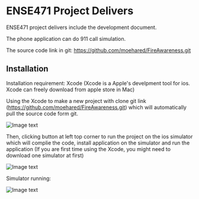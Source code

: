 # ENSE471 Project Delivers

ENSE471 project delivers include the development document.

The phone application can do 911 call simulation.

The source code link in git: https://github.com/moehared/FireAwareness.git

## Installation

Installation requirement: Xcode (Xcode is a Apple's develpment tool for ios. Xcode can freely download from apple store in Mac)

Using the Xcode to make a new project with clone git link (https://github.com/moehared/FireAwareness.git) which will automatically pull the source code form git.

![Image text](https://raw.githubusercontent.com/Nick-liu666/ENSE471/master/image/clone.png)

Then, clicking button at left top corner to run the project on the ios simulator which will complie the code, install application on the simulator and run the application
(If you are first time using the Xcode, you might need to download one simulator at first)

![Image text](https://raw.githubusercontent.com/Nick-liu666/ENSE471/master/image/start%20button.png)

Simulator running:


![Image text](https://raw.githubusercontent.com/Nick-liu666/ENSE471/master/image/e.png)
